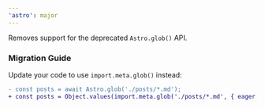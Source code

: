 ```yaml
---
'astro': major
---
```


Removes support for the deprecated `Astro.glob()` API.

### Migration Guide

Update your code to use `import.meta.glob()` instead:

```diff
- const posts = await Astro.glob('./posts/*.md');
+ const posts = Object.values(import.meta.glob('./posts/*.md', { eager: true }));
```
